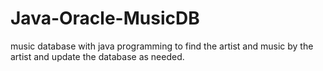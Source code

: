 # Java-Oracle-MusicDB
music database with java programming to find the artist and music by the artist and update the database as needed. 
